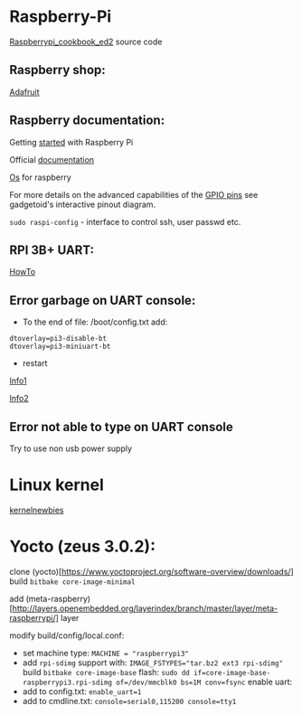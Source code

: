 # Raspberry-Pi

[Raspberrypi_cookbook_ed2](https://github.com/simonmonk/raspberrypi_cookbook_ed2) source code

## Raspberry shop:

[Adafruit](https://www.adafruit.com/)

## Raspberry documentation:
Getting [started](https://projects.raspberrypi.org/en/pathways/getting-started-with-raspberry-pi) with Raspberry Pi

Official [documentation](https://www.raspberrypi.org/documentation/)

[Os](https://www.raspberrypi.org/downloads/) for raspberry

For more details on the advanced capabilities of the [GPIO pins](https://pinout.xyz/) see gadgetoid's interactive pinout diagram.

`sudo raspi-config` - interface to control ssh, user passwd etc. 

## RPI 3B+ UART:

[HowTo](https://elinux.org/RPi_Serial_Connection)

## Error garbage on UART console:

- To the end of file: /boot/config.txt add:
```
dtoverlay=pi3-disable-bt
dtoverlay=pi3-miniuart-bt
```
- restart

[Info1](https://openenergymonitor.org/forum-archive/node/12311.html)

[Info2](https://raspberrypi.stackexchange.com/questions/45007/garbage-on-raspberry-pi-console)

## Error not able to type on UART console

Try to use non usb power supply

# Linux kernel

[kernelnewbies](https://kernelnewbies.org/)

# Yocto (zeus 3.0.2):

clone (yocto)[https://www.yoctoproject.org/software-overview/downloads/]
build `bitbake core-image-minimal`

add (meta-raspberry)[http://layers.openembedded.org/layerindex/branch/master/layer/meta-raspberrypi/] layer

modify build/config/local.conf:
 - set machine type: `MACHINE = "raspberrypi3"`
 - add `rpi-sdimg` support with: `IMAGE_FSTYPES="tar.bz2 ext3 rpi-sdimg"`
build `bitbake core-image-base`
flash: `sudo dd if=core-image-base-raspberrypi3.rpi-sdimg of=/dev/mmcblk0 bs=1M conv=fsync`
enable uart:
 - add to config.txt: `enable_uart=1`
 - add to cmdline.txt: `console=serial0,115200 console=tty1`
